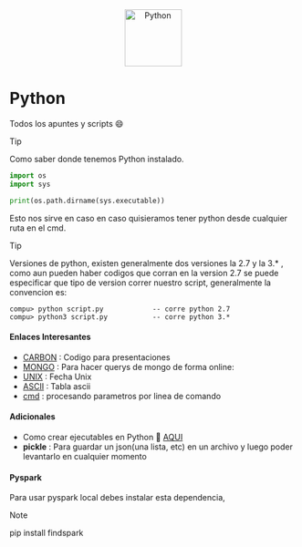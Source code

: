 <div align="center">
	<img width="100" src="https://user-images.githubusercontent.com/25181517/183423507-c056a6f9-1ba8-4312-a350-19bcbc5a8697.png" alt="Python" title="Python"/>
</div>

# Python

Todos los apuntes y scripts :smile:

> [!TIP]
> Como saber donde tenemos Python instalado.
```python
import os
import sys

print(os.path.dirname(sys.executable))
```

Esto nos sirve en caso en caso quisieramos tener python desde cualquier ruta en el cmd.


> [!TIP]
> Versiones de python, existen generalmente dos versiones la 2.7 y la 3.* , como aun pueden haber codigos que corran en la version 2.7 se puede especificar que tipo de version correr nuestro script, generalmente la convencion es:
```console
compu> python script.py            -- corre python 2.7
compu> python3 script.py           -- corre python 3.*
```


#### Enlaces Interesantes

- [CARBON](https://carbon.now.sh/) : Codigo para presentaciones
- [MONGO](https://mongoplayground.net/) : Para hacer querys de mongo de forma online:
- [UNIX](https://www.epochconverter.com/) : Fecha Unix
- [ASCII](https://bytetool.web.app/en/ascii/) : Tabla ascii
- [cmd](https://rctorr.wordpress.com/2014/01/16/procesando-parametros-en-la-linea-de-comando-en-python/) : procesando parametros por linea de comando

#### Adicionales

- Como crear ejecutables en Python 🐍 [AQUI](https://omes-va.com/como-crear-ejecutables-en-python-pyinstaller-parte-1/)
- **pickle** : Para guardar un json(una lista, etc) en un archivo y luego poder levantarlo en cualquier momento 

#### Pyspark

Para usar pyspark local debes instalar esta dependencia,

> [!NOTE]
> pip install findspark